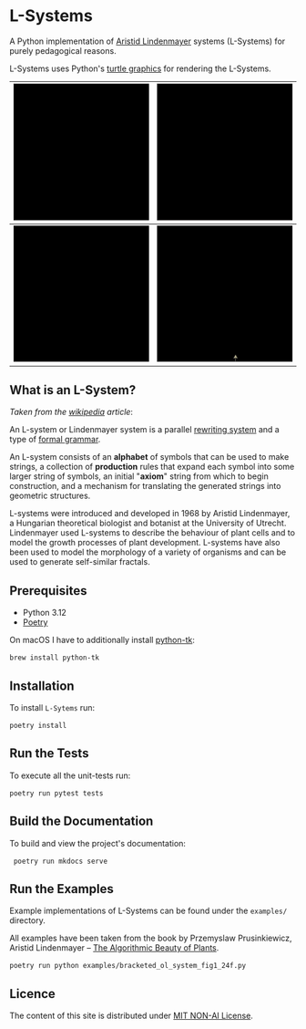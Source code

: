 # L-Systems

A Python implementation of [Aristid Lindenmayer](https://en.wikipedia.org/wiki/Aristid_Lindenmayer) systems (L-Systems) 
for purely pedagogical reasons. 

L-Systems uses Python's [turtle graphics](https://docs.python.org/3/library/turtle.html) 
for rendering the L-Systems.

![](figures/treea.gif)          | ![](figures/treec.gif) 
:-------------------------:|:-------------------------:
![](figures/treed.gif)  |  ![](figures/treef.gif)

## What is an L-System?

_Taken from the [wikipedia](https://en.wikipedia.org/wiki/L-system) article_:

An L-system or Lindenmayer system is a parallel [rewriting system](https://en.wikipedia.org/wiki/Rewriting) and a 
type of [formal grammar](https://en.wikipedia.org/wiki/Formal_grammar). 

An L-system consists of an **alphabet** of symbols that can be used to make strings, a collection of **production** rules that 
expand each symbol into some larger string of symbols, an initial "**axiom**" string from which to begin construction, and 
a mechanism for translating the generated strings into geometric structures. 

L-systems were introduced and developed in 1968 by Aristid Lindenmayer, a Hungarian theoretical biologist and botanist at the University of Utrecht.
Lindenmayer used L-systems to describe the behaviour of plant cells and to model the growth processes of plant 
development. L-systems have also been used to model the morphology of a variety of organisms and can be used to 
generate self-similar fractals.

## Prerequisites

- Python 3.12
- [Poetry](https://python-poetry.org/)

On macOS I have to additionally install [python-tk](https://formulae.brew.sh/formula/python-tk@3.12):
```shell
brew install python-tk
```

## Installation
To install `L-Sytems` run:
```shell
poetry install
```

## Run the Tests
To execute all the unit-tests run:
```shell
poetry run pytest tests
```

## Build the Documentation
To build and view the project's documentation:
```shell
 poetry run mkdocs serve
```

## Run the Examples
Example implementations of L-Systems can be found under the `examples/` directory. 

All examples have been taken from the book by Przemyslaw Prusinkiewicz, Aristid Lindenmayer –
    [The Algorithmic Beauty of Plants](https://en.wikipedia.org/wiki/The_Algorithmic_Beauty_of_Plants).
```shell
poetry run python examples/bracketed_ol_system_fig1_24f.py
```

## Licence 
The content of this site is distributed under [MIT NON-AI License](License.md).

